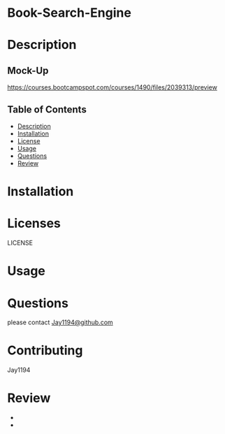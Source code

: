 # Book-Search-Engine




# Description



## Mock-Up

https://courses.bootcampspot.com/courses/1490/files/2039313/preview
## Table of Contents
  * [Description](#description)
  * [Installation](#installation)
  * [License](#license)
  * [Usage](#usage)   
  * [Questions](#Questions)
  * [Review](#Review)

  


# Installation


# Licenses
LICENSE

# Usage


# Questions
please contact Jay1194@github.com

# Contributing
Jay1194


# Review

* 

* 

